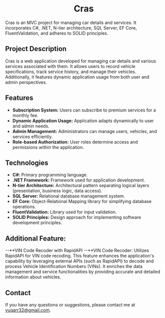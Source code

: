 <h1 align="center">Cras</h1>

Cras is an MVC project for managing car details and services. It incorporates C#, .NET, N-tier architecture, SQL Server, EF Core, FluentValidation, and adheres to SOLID principles.

## Project Description

Cras is a web application developed for managing car details and various services associated with them. It allows users to record vehicle specifications, track service history, and manage their vehicles. Additionally, it features dynamic application usage from both user and admin perspectives.

## Features

- **Subscription System:** Users can subscribe to premium services for a monthly fee.
- **Dynamic Application Usage:** Application adapts dynamically to user and admin needs.
- **Admin Management:** Administrators can manage users, vehicles, and services efficiently.
- **Role-based Authorization:** User roles determine access and permissions within the application.

## Technologies

- **C#:** Primary programming language.
- **.NET Framework:** Framework used for application development.
- **N-tier Architecture:** Architectural pattern separating logical layers (presentation, business logic, data access).
- **SQL Server:** Relational database management system.
- **EF Core:** Object-Relational Mapping library for simplifying database operations.
- **FluentValidation:** Library used for input validation.
- **SOLID Principles:** Design approach for implementing software development principles.

## Additional Feature:
--**VIN Code Recoder with RapidAPI
--**VIN Code Recoder: Utilizes RapidAPI for VIN code recoding.
 This feature enhances the application's capability by leveraging external APIs (such as RapidAPI) to decode and process Vehicle Identification Numbers (VINs). It enriches the data management and service functionalities by providing accurate and detailed information about vehicles.

## Contact

If you have any questions or suggestions, please contact me at vuqarr32@gmail.com.
